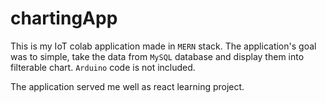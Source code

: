# chartingApp

This is my IoT colab application made in `MERN` stack. 
The application's goal was to simple, take the data from `MySQL` database and display them into filterable chart.
`Arduino` code is not included.

The application served me well as react learning project.

